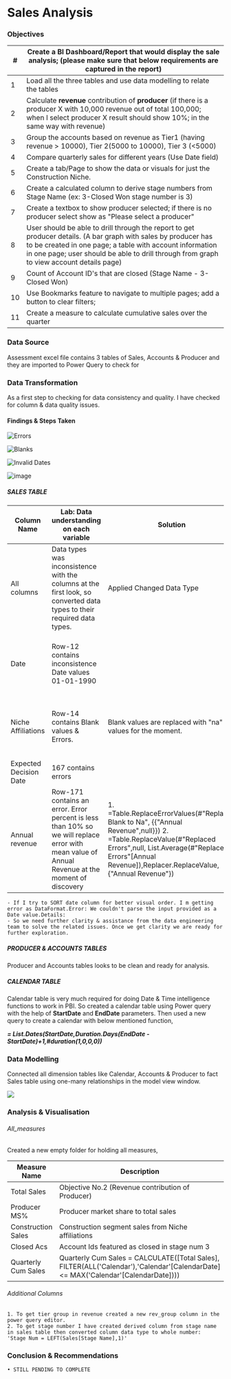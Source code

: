 # Sales Analysis
### Objectives
|#| **Create a BI Dashboard/Report that would display the sale analysis; (please make sure that below requirements are captured in the report)** |
|-|--|
|1|	Load all the three tables and use data modelling to relate the tables
|2|	Calculate **revenue** contribution of **producer** (if there is a producer X with 10,000 revenue out of total 100,000; when I select producer X result should show 10%; in the same way with revenue) 
|3|	Group the accounts based on revenue as Tier1 (having revenue > 10000), Tier 2(5000 to 10000), Tier 3 (<5000) 
|4|	Compare quarterly sales for different years (Use Date field)
|5|	Create a tab/Page to show the data or visuals for just the Construction Niche.
|6|	Create a calculated column to derive stage numbers from Stage Name (ex: 3-Closed Won stage number is 3)
|7|	Create a textbox to show producer selected; if there is no producer select show as "Please select a producer"
|8|	User should be able to drill through the report to get producer details. (A bar graph with sales by producer has to be created in one page; a table with account information in one page; user should be able to drill through from graph to view account details page)
|9|	Count of Account ID's that are closed (Stage Name - 3-Closed Won)
|10|	Use Bookmarks feature to navigate to multiple pages; add a button to clear filters; 
|11|	Create a measure to calculate cumulative sales over the quarter 

### Data Source
Assessment excel file contains 3 tables of Sales, Accounts & Producer and they are imported to Power Query to check for 

### Data Transformation
As a first step to checking for data consistency and quality. I have checked for column & data quality issues.

#### Findings & Steps Taken

![Errors](https://github.com/Madhun-reddy/SalesAnalysis-PBI/blob/main/Errors/Screenshot%202024-02-23%20232556.png)

![Blanks](https://github.com/Madhun-reddy/SalesAnalysis-PBI/blob/main/Errors/Screenshot%202024-02-06%20143643.png)

![Invalid Dates](https://github.com/Madhun-reddy/SalesAnalysis-PBI/blob/main/Errors/Screenshot%202024-02-06%20143825.png)

![image](https://github.com/Madhun-reddy/SalesAnalysis-PBI/assets/119162777/48f696ac-8d9a-4452-9242-94f68b07a412)
    
##### SALES TABLE
|Column Name|	Lab: Data understanding on each variable 	|Solution|	Remarks|
|--|------|-----|----|
|All columns	|Data types was inconsistence with the columns at the first look, so converted data types to their required data types.	|Applied Changed Data Type	||
|Date|	Row-12 contains inconsistence Date values 01-01-1990|		| Need more clarification on this. Task assigned to data engineering team 
|Niche Affiliations|	Row-14 contains Blank values & Errors.|	Blank values are replaced with "na" values for the moment.	|Need more clarification as to what to do with these "na" values. Task assigned to DE team.
|Expected Decision Date|	167 contains errors	| |	Task assigned to DE team.
|Annual revenue|	Row-171 contains an error. Error percent is less than 10% so we will replace error with mean value of Annual Revenue at the moment of discovery	| 1. =Table.ReplaceErrorValues(#"Replaced Blank to Na", {{"Annual Revenue",null}}) 2. =Table.ReplaceValue(#"Replaced Errors",null, List.Average(#"Replaced Errors"[Annual Revenue]),Replacer.ReplaceValue,{"Annual Revenue"}) | Task assigned to DE team. Recommended to check at the backend.  

    - If I try to SORT date column for better visual order. I m getting error as DataFormat.Error: We couldn't parse the input provided as a Date value.Details:
    - So we need further clarity & assistance from the data engineering team to solve the related issues. Once we get clarity we are ready for further exploration.

##### PRODUCER & ACCOUNTS TABLES
Producer and Accounts tables looks to be clean and ready for analysis.

##### CALENDAR TABLE

Calendar table is very much required for doing Date & Time intelligence functions to work in PBI. So created a calendar table using Power query with the help of **StartDate** and **EndDate** parameters. Then used a new query to create a calendar with below mentioned function, 

***= List.Dates(StartDate,Duration.Days(EndDate - StartDate)+1,#duration(1,0,0,0))***

### Data Modelling
Connected all dimension tables like Calendar, Accounts & Producer to fact Sales table using one-many relationships in the model view window.

![](https://github.com/Madhun-reddy/SalesAnalysis-PBI/blob/main/Errors/Screenshot%202024-02-06%20202105.png)

### Analysis & Visualisation

###### All_measures
Created a new empty folder for holding all measures,

|Measure Name| Description
|--|--|
|Total Sales| Objective No.2 (Revenue contribution of Producer)
|Producer MS%| Producer market share to total sales
|Construction Sales| Construction segment sales from Niche affiliations		
|Closed Acs| Account Ids featured as closed in stage num 3		
|Quarterly Cum Sales | Quarterly Cum Sales = CALCULATE([Total Sales], FILTER(ALL('Calendar'),'Calendar'[CalendarDate] <= MAX('Calendar'[CalendarDate])))	

###### Additional Columns
    1. To get tier group in revenue created a new rev_group column in the power query editor.
    2. To get stage number I have created derived column from stage name in sales table then converted column data type to whole number:  'Stage Num = LEFT(Sales[Stage Name],1)'

### Conclusion & Recommendations
    • STILL PENDING TO COMPLETE
